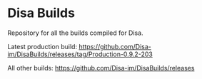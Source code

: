 # Disa Builds

Repository for all the builds compiled for Disa.

Latest production build: https://github.com/Disa-im/DisaBuilds/releases/tag/Production-0.9.2-203

All other builds: https://github.com/Disa-im/DisaBuilds/releases
